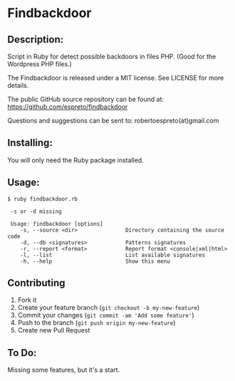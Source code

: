 Findbackdoor
==

Description:
--
Script in Ruby for detect possible backdoors in files PHP. (Good for the Wordpress PHP files.)

The Findbackdoor is released under a MIT license. See
LICENSE for more details.

The public GitHub source repository can be found at:
 https://github.com/espreto/findbackdoor

Questions and suggestions can be sent to:
 robertoespreto(at)gmail.com

Installing:
--
You will only need the Ruby package installed.

Usage:
--
```
$ ruby findbackdoor.rb

 -s or -d missing

 Usage: findbackdoor [options]
    -s, --source <dir>               Directory containing the source code
    -d, --db <signatures>            Patterns signatures
    -r, --report <format>            Report format <console|xml|html>
    -l, --list                       List available signatures
    -h, --help                       Show this menu

```
Contributing
--
1. Fork it
2. Create your feature branch (```git checkout -b my-new-feature```)
3. Commit your changes (```git commit -am 'Add some feature'```)
4. Push to the branch (```git push origin my-new-feature```)
5. Create new Pull Request

To Do:
--
Missing some features, but it's a start.

